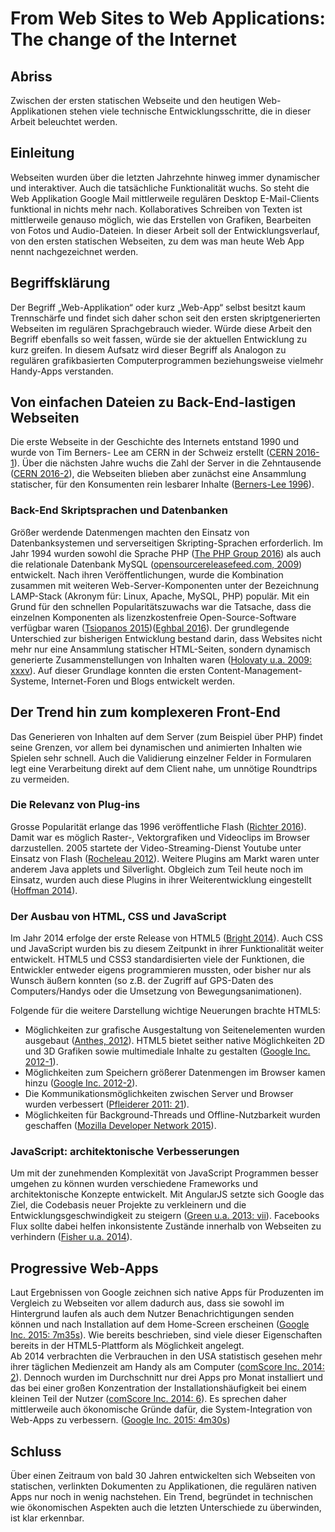 # From Web Sites to Web Applications: The change of the Internet

## Abriss
Zwischen der ersten statischen Webseite und den heutigen Web-Applikationen stehen viele technische Entwicklungsschritte, die in dieser Arbeit beleuchtet werden.

## Einleitung
Webseiten wurden über die letzten Jahrzehnte hinweg immer dynamischer und interaktiver. Auch die tatsächliche Funktionalität wuchs. So steht die Web Applikation Google Mail mittlerweile regulären Desktop E-Mail-Clients funktional in nichts mehr nach. Kollaboratives Schreiben von Texten ist mittlerweile genauso möglich, wie das Erstellen von Grafiken, Bearbeiten von Fotos und Audio-Dateien. In dieser Arbeit soll der Entwicklungsverlauf, von den ersten statischen Webseiten, zu dem was man heute Web App nennt nachgezeichnet werden.

## Begriffsklärung
Der Begriff „Web-Applikation“ oder kurz „Web-App“ selbst besitzt kaum Trennschärfe und findet sich daher schon seit den ersten skriptgenerierten Webseiten im regulären Sprachgebrauch wieder. Würde diese Arbeit den Begriff ebenfalls so weit fassen, würde sie der aktuellen Entwicklung zu kurz greifen. In diesem Aufsatz wird dieser Begriff als Analogon zu regulären grafikbasierten Computerprogrammen beziehungsweise vielmehr Handy-Apps verstanden.

## Von einfachen Dateien zu Back-End-lastigen Webseiten
Die erste Webseite in der Geschichte des Internets entstand 1990 und wurde von Tim Berners- Lee am CERN in der Schweiz erstellt ([CERN 2016-1](http://home.cern/topics/birth-web)). Über die nächsten Jahre wuchs die Zahl der Server in die Zehntausende ([CERN 2016-2](http://timeline.web.cern.ch/timelines/The-birth-of-the-World-Wide-Web/overlay#1993-04-29%2023:00:00)), die Webseiten blieben aber zunächst eine Ansammlung statischer, für den Konsumenten rein lesbarer Inhalte ([Berners-Lee 1996](https://www.w3.org/People/Berners-Lee/1996/ppf.html)).

### Back-End Skriptsprachen und Datenbanken
Größer werdende Datenmengen machten den Einsatz von Datenbanksystemen und serverseitigen Skripting-Sprachen erforderlich. Im Jahr 1994 wurden sowohl die Sprache PHP ([The PHP Group 2016](http://php.net/manual/en/history.php.php)) als auch die relationale Datenbank MySQL ([opensourcereleasefeed.com, 2009](https://web.archive.org/web/20090313160628/http://www.opensourcereleasefeed.com/interview/show/five-questions-with-michael-widenius-founder-and-original-developer-of-mysql)) entwickelt. Nach ihren Veröffentlichungen, wurde die Kombination zusammen mit weiteren Web-Server-Komponenten unter der Bezeichnung LAMP-Stack (Akronym für: Linux, Apache, MySQL, PHP) populär. Mit ein Grund für den schnellen Popularitätszuwachs war die Tatsache, dass die einzelnen Komponenten als lizenzkostenfreie Open-Source-Software verfügbar waren ([Tsiopanos 2015](https://www.annatech.com/blog/editorials/a-short-unofficial-history-of-the-lamp-stack.html))([Eghbal 2016](https://medium.com/@nayafia/we-re-in-a-brave-new-post-open-source-world-56ef46d152a3#.50om8gol3)).
Der grundlegende Unterschied zur bisherigen Entwicklung bestand darin, dass Websites nicht mehr nur eine Ansammlung statischer HTML-Seiten, sondern dynamisch generierte Zusammenstellungen von Inhalten waren ([Holovaty u.a. 2009: xxxv](https://books.google.de/books?id=Gpr7J7-FFmwC&lpg=PR2&ots=_vXIjoNIRC&dq=Holovaty%2C%20Adrian%2FKaplan-Moss%2C%20Jacob%202009%3A%20The%20Definitive%20Guide%20to%20Django%3A%20Web%20Development%20Done%20Right.%20New%20York%3A%20Springer-Verlag&pg=PR35#v=onepage&q=Holovaty,%20Adrian/Kaplan-Moss,%20Jacob%202009:%20The%20Definitive%20Guide%20to%20Django:%20Web%20Development%20Done%20Right.%20New%20York:%20Springer-Verlag&f=false)).
Auf dieser Grundlage konnten die ersten Content-Management-Systeme, Internet-Foren und Blogs entwickelt werden.

## Der Trend hin zum komplexeren Front-End
Das Generieren von Inhalten auf dem Server (zum Beispiel über PHP) findet seine Grenzen, vor allem bei dynamischen und animierten Inhalten wie Spielen sehr schnell. Auch die Validierung einzelner Felder in Formularen legt eine Verarbeitung direkt auf dem Client nahe, um unnötige Roundtrips zu vermeiden.

### Die Relevanz von Plug-ins
Grosse Popularität erlange das 1996 veröffentliche Flash ([Richter 2016](https://www.statista.com/chart/3796/websites-using-flash/)). Damit war es möglich Raster-, Vektorgrafiken und Videoclips im Browser darzustellen. 2005 startete der Video-Streaming-Dienst Youtube unter Einsatz von Flash ([Rocheleau 2012](https://speckyboy.com/a-history-lesson-on-the-rise-and-fall-of-adobe-flash/)). Weitere Plugins am Markt waren unter anderem Java applets und Silverlight. Obgleich zum Teil heute noch im Einsatz, wurden auch diese Plugins in ihrer Weiterentwicklung eingestellt ([Hoffman 2014](http://www.howtogeek.com/179213/why-browser-plug-ins-are-going-away-and-whats-replacing-them/)).

### Der Ausbau von HTML, CSS und JavaScript
Im Jahr 2014 erfolge der erste Release von HTML5 ([Bright 2014](http://arstechnica.com/information-technology/2014/10/html5-specification-finalized-squabbling-over-who-writes-the-specs-continues/)). Auch CSS und JavaScript wurden bis zu diesem Zeitpunkt in ihrer Funktionalität weiter entwickelt. HTML5 und CSS3 standardisierten viele der Funktionen, die Entwickler entweder eigens programmieren mussten, oder bisher nur als Wunsch äußern konnten (so z.B. der Zugriff auf GPS-Daten des Computers/Handys oder die Umsetzung von Bewegungsanimationen).

Folgende für die weitere Darstellung wichtige Neuerungen brachte HTML5:
- Möglichkeiten zur grafische Ausgestaltung von Seitenelementen wurden ausgebaut ([Anthes, 2012](http://cacm.acm.org/magazines/2012/7/151236-html5-leads-a-web-revolution/fulltext)). HTML5 bietet seither native Möglichkeiten 2D und 3D Grafiken sowie multimediale Inhalte zu gestalten ([Google Inc. 2012-1](https://www.html5rocks.com/en/features/graphics)).
- Möglichkeiten zum Speichern größerer Datenmengen im Browser kamen hinzu ([Google Inc. 2012-2](https://www.html5rocks.com/en/features/storage)).
- Die Kommunikationsmöglichkeiten zwischen Server und Browser wurden verbessert ([Pfleiderer 2011: 21](http://blog.roothausen.de/uploads/documents/sven_pfleiderer-scale_the_realtime_web.pdf)).
- Möglichkeiten für Background-Threads und Offline-Nutzbarkeit wurden geschaffen ([Mozilla Developer Network 2015](https://developer.mozilla.org/en-US/docs/Web/API/Web_Workers_API)).

### JavaScript: architektonische Verbesserungen
Um mit der zunehmenden Komplexität von JavaScript Programmen besser umgehen zu können wurden verschiedene Frameworks und architektonische Konzepte entwickelt. Mit AngularJS setzte sich Google das Ziel, die Codebasis neuer Projekte zu verkleinern und die Entwicklungsgeschwindigkeit zu steigern ([Green u.a. 2013: vii](https://books.google.de/books?id=eNExy_X1YYcC&lpg=PR2&ots=wz6dH1LaU4&dq=AngularJS.%20Sebastopol%3A%20O%20%CC%81Reilly%20Media%2C%20Inc.&pg=PR7#v=onepage&q=AngularJS.%20Sebastopol:%20O%20%CC%81Reilly%20Media,%20Inc.&f=false)). Facebooks Flux sollte dabei helfen inkonsistente Zustände innerhalb von Webseiten zu verhindern ([Fisher u.a. 2014](https://facebook.github.io/react/blog/2014/05/06/flux.html)).

## Progressive Web-Apps
Laut Ergebnissen von Google zeichnen sich native Apps für Produzenten im Vergleich zu Webseiten vor allem dadurch aus, dass sie sowohl im Hintergrund laufen als auch dem Nutzer Benachrichtigungen senden können und nach Installation auf dem Home-Screen erscheinen ([Google Inc. 2015: 7m35s](https://www.youtube.com/watch?v=MyQ8mtR9WxI&feature=youtu.be)). Wie bereits beschrieben, sind viele dieser Eigenschaften bereits in der HTML5-Plattform als Möglichkeit angelegt.  
Ab 2014 verbrachten die Verbrauchen in den USA statistisch gesehen mehr ihrer täglichen Medienzeit am Handy als am Computer ([comScore Inc. 2014: 2](https://www.comscore.com/Insights/Presentations-and-Whitepapers/2014/The-US-Mobile-App-Report)). Dennoch wurden im Durchschnitt nur drei Apps pro Monat installiert und das bei einer großen Konzentration der Installationshäufigkeit bei einem kleinen Teil der Nutzer ([comScore Inc. 2014: 6](https://www.comscore.com/Insights/Presentations-and-Whitepapers/2014/The-US-Mobile-App-Report)). Es sprechen daher mittlerweile auch ökonomische Gründe dafür, die System-Integration von Web-Apps zu verbessern. ([Google Inc. 2015: 4m30s](https://www.youtube.com/watch?v=MyQ8mtR9WxI&feature=youtu.be))

## Schluss
Über einen Zeitraum von bald 30 Jahren entwickelten sich Webseiten von statischen, verlinkten Dokumenten zu Applikationen, die regulären nativen Apps nur noch in wenig nachstehen. Ein Trend, begründet in technischen wie ökonomischen Aspekten auch die letzten Unterschiede zu überwinden, ist klar erkennbar.
